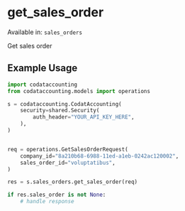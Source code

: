 # get_sales_order
Available in: `sales_orders`

Get sales order

## Example Usage
```python
import codataccounting
from codataccounting.models import operations

s = codataccounting.CodatAccounting(
    security=shared.Security(
        auth_header="YOUR_API_KEY_HERE",
    ),
)


req = operations.GetSalesOrderRequest(
    company_id="8a210b68-6988-11ed-a1eb-0242ac120002",
    sales_order_id="voluptatibus",
)

res = s.sales_orders.get_sales_order(req)

if res.sales_order is not None:
    # handle response
```